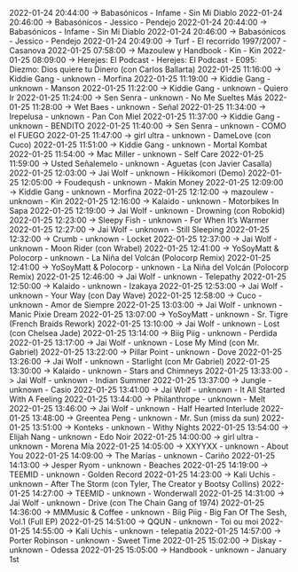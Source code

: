 2022-01-24 20:44:00 -> Babasónicos - Infame - Sin Mi Diablo
2022-01-24 20:46:00 -> Babasónicos - Jessico - Pendejo
2022-01-24 20:44:00 -> Babasónicos - Infame - Sin Mi Diablo
2022-01-24 20:46:00 -> Babasónicos - Jessico - Pendejo
2022-01-24 20:49:00 -> Turf - El recorrido 1997/2007 - Casanova
2022-01-25 07:58:00 -> Mazoulew y Handbook - Kin - Kin
2022-01-25 08:09:00 -> Herejes: El Podcast - Herejes: El Podcast - E095: Diezmo: Dios quiere tu Dinero (con Carlos Ballarta)
2022-01-25 11:16:00 -> Kiddie Gang - unknown - Morfina
2022-01-25 11:19:00 -> Kiddie Gang - unknown - Manson
2022-01-25 11:22:00 -> Kiddie Gang - unknown - Quiero Ir
2022-01-25 11:24:00 -> Sen Senra - unknown - No Me Sueltes Más
2022-01-25 11:28:00 -> Wet Baes - unknown - Señal
2022-01-25 11:34:00 -> Irepelusa - unknown - Pan Con Miel
2022-01-25 11:37:00 -> Kiddie Gang - unknown - BENDITO
2022-01-25 11:40:00 -> Sen Senra - unknown - COMO el FUEGO
2022-01-25 11:47:00 -> girl ultra - unknown - DameLove (con Cuco)
2022-01-25 11:51:00 -> Kiddie Gang - unknown - Mortal Kombat
2022-01-25 11:54:00 -> Mac Miller - unknown - Self Care
2022-01-25 11:59:00 -> Usted Señalemelo - unknown - Aguetas (con Javier Casalla)
2022-01-25 12:03:00 -> Jai Wolf - unknown - Hikikomori (Demo)
2022-01-25 12:05:00 -> Foudeqush - unknown - Makin Money
2022-01-25 12:09:00 -> Kiddie Gang - unknown - Morfina
2022-01-25 12:12:00 -> mazoulew - unknown - Kin
2022-01-25 12:16:00 -> Kalaido - unknown - Motorbikes In Sapa
2022-01-25 12:19:00 -> Jai Wolf - unknown - Drowning (con Robokid)
2022-01-25 12:23:00 -> Sleepy Fish - unknown - For When It’s Warmer
2022-01-25 12:27:00 -> Jai Wolf - unknown - Still Sleeping
2022-01-25 12:32:00 -> Crumb - unknown - Locket
2022-01-25 12:37:00 -> Jai Wolf - unknown - Moon Rider (con Wrabel)
2022-01-25 12:41:00 -> YoSoyMatt & Polocorp - unknown - La Niña del Volcán (Polocorp Remix)
2022-01-25 12:41:00 -> YoSoyMatt & Polocorp - unknown - La Niña del Volcán (Polocorp Remix)
2022-01-25 12:46:00 -> Jai Wolf - unknown - Telepathy
2022-01-25 12:50:00 -> Kalaido - unknown - Izakaya
2022-01-25 12:53:00 -> Jai Wolf - unknown - Your Way (con Day Wave)
2022-01-25 12:58:00 -> Cuco - unknown - Amor de Siempre
2022-01-25 13:03:00 -> Jai Wolf - unknown - Manic Pixie Dream
2022-01-25 13:07:00 -> YoSoyMatt - unknown - Sr. Tigre (French Braids Rework)
2022-01-25 13:10:00 -> Jai Wolf - unknown - Lost (con Chelsea Jade)
2022-01-25 13:14:00 -> Biig Piig - unknown - Perdida
2022-01-25 13:17:00 -> Jai Wolf - unknown - Lose My Mind (con Mr. Gabriel)
2022-01-25 13:22:00 -> Pillar Point - unknown - Dove
2022-01-25 13:26:00 -> Jai Wolf - unknown - Starlight (con Mr Gabriel)
2022-01-25 13:30:00 -> Kalaido - unknown - Stars and Chimneys
2022-01-25 13:33:00 -> Jai Wolf - unknown - Indian Summer
2022-01-25 13:37:00 -> Jungle - unknown - Casio
2022-01-25 13:41:00 -> Jai Wolf - unknown - It All Started With A Feeling
2022-01-25 13:44:00 -> Philanthrope - unknown - Melt
2022-01-25 13:46:00 -> Jai Wolf - unknown - Half Hearted Interlude
2022-01-25 13:48:00 -> Greentea Peng - unknown - Mr. Sun (miss da sun)
2022-01-25 13:51:00 -> Konteks - unknown - Withy Nights
2022-01-25 13:54:00 -> Elijah Nang - unknown - Edo Noir
2022-01-25 14:00:00 -> girl ultra - unknown - Morena Mía
2022-01-25 14:05:00 -> XXYYXX - unknown - About You
2022-01-25 14:09:00 -> The Marías - unknown - Cariño
2022-01-25 14:13:00 -> Jesper Ryom - unknown - Beaches
2022-01-25 14:19:00 -> TEEMID - unknown - Golden Record
2022-01-25 14:23:00 -> Kali Uchis - unknown - After The Storm (con Tyler, The Creator y Bootsy Collins)
2022-01-25 14:27:00 -> TEEMID - unknown - Wonderwall
2022-01-25 14:31:00 -> Jai Wolf - unknown - Drive (con The Chain Gang of 1974)
2022-01-25 14:36:00 -> MMMusic & Coffee - unknown - Biig Piig - Big Fan Of The Sesh, Vol.1 (Full EP)
2022-01-25 14:51:00 -> QQUN - unknown - Toi ou moi
2022-01-25 14:55:00 -> Kali Uchis - unknown - telepatía
2022-01-25 14:57:00 -> Porter Robinson - unknown - Sweet Time
2022-01-25 15:02:00 -> Diskay - unknown - Odessa
2022-01-25 15:05:00 -> Handbook - unknown - January 1st
